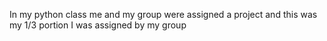 In my python class me and my group were assigned a project and this was my 1/3 portion I was assigned by my group
